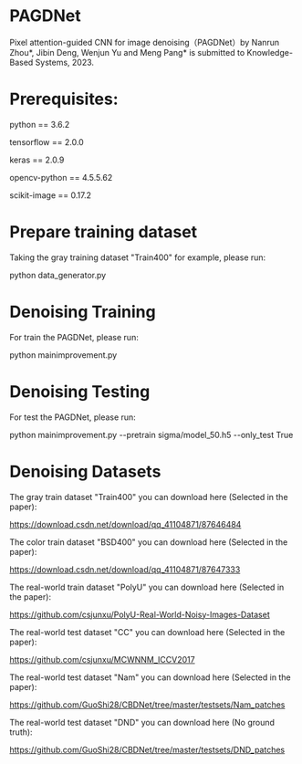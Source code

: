 # PAGDNet
Pixel attention-guided CNN for image denoising（PAGDNet）by Nanrun Zhou*, Jibin Deng, Wenjun Yu and Meng Pang* is submitted to Knowledge-Based Systems, 2023.

# Prerequisites:
python == 3.6.2

tensorflow == 2.0.0

keras == 2.0.9

opencv-python == 4.5.5.62

scikit-image == 0.17.2

# Prepare training dataset
Taking the gray training dataset "Train400" for example, please run:

python data_generator.py

# Denoising Training
For train the PAGDNet, please run:

python mainimprovement.py

# Denoising Testing
For test the PAGDNet, please run:

python mainimprovement.py --pretrain sigma/model_50.h5 --only_test True

# Denoising Datasets
The gray train dataset "Train400" you can download here (Selected in the paper):

https://download.csdn.net/download/qq_41104871/87646484

The color train dataset "BSD400" you can download here (Selected in the paper):

https://download.csdn.net/download/qq_41104871/87647333

The real-world train dataset "PolyU" you can download here (Selected in the paper):

https://github.com/csjunxu/PolyU-Real-World-Noisy-Images-Dataset

The real-world test dataset "CC" you can download here (Selected in the paper):

https://github.com/csjunxu/MCWNNM_ICCV2017

The real-world test dataset "Nam" you can download here (Selected in the paper):

https://github.com/GuoShi28/CBDNet/tree/master/testsets/Nam_patches

The real-world test dataset "DND" you can download here (No ground truth):

https://github.com/GuoShi28/CBDNet/tree/master/testsets/DND_patches